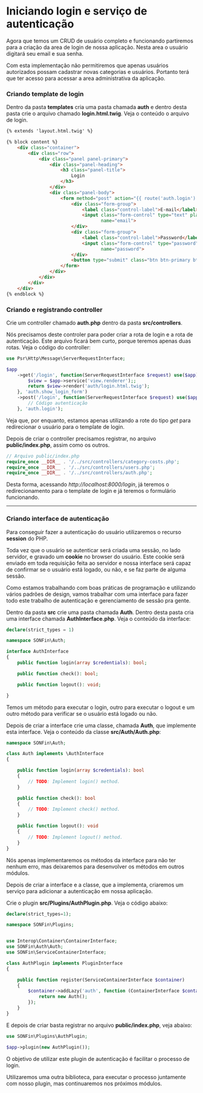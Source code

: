 # Iniciando login e serviço de autenticação

Agora que temos um CRUD de usuário completo e funcionando partiremos para a criação da area de login de nossa aplicação. Nesta area o usuário digitará seu email e sua senha.

Com esta implementação não permitiremos que apenas usuários autorizados possam cadastrar novas categorias e usuários. Portanto terá que ter acesso para acessar a area administrativa da aplicação.

### Criando template de login

Dentro da pasta **templates** cria uma pasta chamada **auth** e dentro desta pasta crie o arquivo chamado **login.html.twig**. Veja o conteúdo o arquivo de login.

```html
{% extends 'layout.html.twig' %}

{% block content %}
    <div class="container">
        <div class="row">
            <div class="panel panel-primary">
                <div class="panel-heading">
                    <h3 class="panel-title">
                        Login
                    </h3>
                </div>
                <div class="panel-body">
                    <form method="post" action="{{ route('auth.login') }}">
                        <div class="form-group">
                            <label class="control-label">E-mail</label>
                            <input class="form-control" type="text" placeholder="E-mail"
                                   name="email">
                        </div>
                        <div class="form-group">
                            <label class="control-label">Password</label>
                            <input class="form-control" type="password" placeholder="Senha"
                                   name="password">
                        </div>
                        <button type="submit" class="btn btn-primary btn-block">Login</button>
                    </form>
                </div>
            </div>
        </div>
    </div>
{% endblock %}
```

### Criando e registrando controller

Crie um controller chamado **auth.php** dentro da pasta **src/controllers**.

Nós precisamos deste controler para poder criar a rota de login e a rota de autenticação. Este arquivo ficará bem curto, porque teremos apenas duas rotas. Veja o código do controller:

```php
use Psr\Http\Message\ServerRequestInterface;

$app
    ->get('/login', function(ServerRequestInterface $request) use($app){
        $view = $app->service('view.renderer');;
        return $view->render('auth/login.html.twig');
    }, 'auth.show_login_form')
    ->post('/login', function(ServerRequestInterface $request) use($app){
    	// Código autenticação
    }, 'auth.login');
```

Veja que, por enquanto, estamos apenas utilizando a rote do tipo *get* para redirecionar o usuário para o template de login.

Depois de criar o controller precisamos registrar, no arquivo **public/index.php**, assim como os outros.

```php
// Arquivo public/index.php
require_once __DIR__ . '/../src/controllers/category-costs.php';
require_once __DIR__ . '/../src/controllers/users.php';
require_once __DIR__ . '/../src/controllers/auth.php';
```

Desta forma, acessando *http://localhost:8000/login*, já teremos o redirecionamento para o template de login e já teremos o formulário funcionando.

***

### Criando interface de autenticação

Para conseguir fazer a autenticação do usuário utilizaremos o recurso **session** do PHP.

Toda vez que o usuário se autenticar será criada uma sessão, no lado servidor, e gravado um **cookie** no browser do usuário. Este cookie será enviado em toda requisição feita ao servidor e nossa interface será capaz de confirmar se o usuário está logado, ou não, e se faz parte de alguma sessão.

Como estamos trabalhando com boas práticas de programação e utilizando vários padrões de design, vamos trabalhar com uma interface para fazer todo este trabalho de autenticação e gerenciamento de sessão pra gente.

Dentro da pasta **src** crie uma pasta chamada **Auth**. Dentro desta pasta cria uma interface chamada **AuthInterface.php**. Veja o conteúdo da interface:

```php
declare(strict_types = 1)

namespace SONFin\Auth;

interface AuthInterface
{
    public function login(array $credentials): bool;

    public function check(): bool;

    public function logout(): void;

}
```

Temos um método para executar o login, outro para executar o logout e um outro método para verificar se o usuário está logado ou não.

Depois de criar a interface crie uma classe, chamada **Auth**, que implemente esta interface. Veja o conteúdo da classe **src/Auth/Auth.php**:

```php
namespace SONFin\Auth;

class Auth implements \AuthInterface
{

    public function login(array $credentials): bool
    {
        // TODO: Implement login() method.
    }

    public function check(): bool
    {
        // TODO: Implement check() method.
    }

    public function logout(): void
    {
        // TODO: Implement logout() method.
    }
}
```

Nós apenas implementaremos os métodos da interface para não ter nenhum erro, mas deixaremos para desenvolver os métodos em outros módulos.

Depois de criar a interface e a classe, que a implementa, criaremos um serviço para adicionar a autenticação em nossa aplicação.

Crie o plugin **src/Plugins/AuthPlugin.php**. Veja o código abaixo:

```php
declare(strict_types=1);

namespace SONFin\Plugins;


use Interop\Container\ContainerInterface;
use SONFin\Auth\Auth;
use SONFin\ServiceContainerInterface;

class AuthPlugin implements PluginInterface
{

    public function register(ServiceContainerInterface $container)
    {
        $container->addLazy('auth', function (ContainerInterface $container) {
            return new Auth();
        });
    }
}
```

E depois de criar basta registrar no arquivo **public/index.php**, veja abaixo:

```php
use SONFin\Plugins\AuthPlugin;

$app->plugin(new AuthPlugin());
```

O objetivo de utilizar este plugin de autenticação é facilitar o processo de login.

Utilizaremos uma outra biblioteca, para executar o processo juntamente com nosso plugin, mas continuaremos nos próximos módulos.